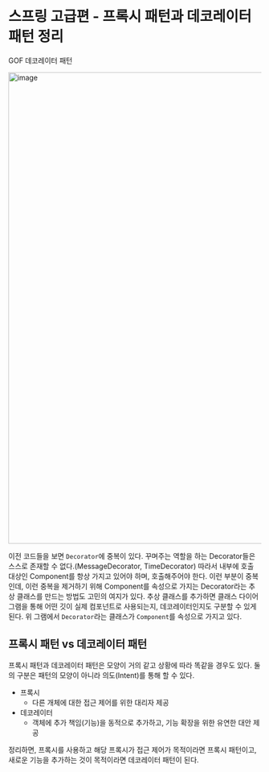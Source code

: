 # 스프링 고급편 - 프록시 패턴과 데코레이터 패턴 정리

GOF 데코레이터 패턴

<img width="937" alt="image" src="https://github.com/user-attachments/assets/ef09e0a6-96e0-4e95-b038-93ad5c06dc79">

이전 코드들을 보면 `Decorator`에 중복이 있다.
꾸며주는 역할을 하는 Decorator들은 스스로 존재할 수 없다.(MessageDecorator, TimeDecorator) 따라서 내부에 호출 대상인 Component를 항상 가지고 있어야 하며, 호출해주어야 한다.
이런 부분이 중복인데, 이런 중복을 제거하기 위해 Component를 속성으로 가지는 Decorator라는 추상 클래스를 만드는 방법도 고민의 여지가 있다.
추상 클래스를 추가하면 클래스 다이어그램을 통해 어떤 깃이 실제 컴포넌트로 사용되는지, 데코레이터인지도 구분할 수 있게 된다.
위 그램에서 `Decorator`라는 클래스가 `Component`를 속성으로 가지고 있다.

## 프록시 패턴 vs 데코레이터 패턴
프록시 패턴과 데코레이터 패턴은 모양이 거의 같고 상황에 따라 똑같을 경우도 있다.
둘의 구분은 패턴의 모양이 아니라 의도(Intent)를 통해 할 수 있다.
- 프록시
  - 다른 개체에 대한 접근 제어를 위한 대리자 제공
- 데코레이터
  - 객체에 추가 책임(기능)을 동적으로 추가하고, 기능 확장을 위한 유연한 대안 제공

정리하면, 프록시를 사용하고 해당 프록시가 접근 제어가 목적이라면 프록시 패턴이고, 새로운 기능을 추가하는 것이 목적이라면 데코레이터 패턴이 된다.